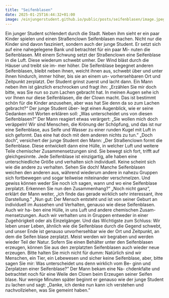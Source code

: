```yaml
---
title: "Seifenblasen"
date: 2025-01-25T16:44:32+01:00
image: /einjungerstudent.github.io/public/posts/seifenblasen/image.jpeg
---
```


Ein junger Student schlendert durch die Stadt. Neben ihm sieht er ein
paar Kinder spielen und einen Straßenclown Seifenblasen machen. Nicht
nur die Kinder sind davon fasziniert, sondern auch der junge Student. Er
setzt sich auf eine nahegelegene Bank und betrachtet für ein paar Mi-
nuten die Seifenblasen. Mit einem Schwung setzt der Straßenclown eine
Seifenblase in die Luft. Diese wiederum schwebt umher. Der Wind bläst
durch die Häuser und treibt sie im- mer höher. Die Seifenblase begegnet
anderen Seifenblasen, bleibt neben ihnen, weicht ihnen aus, schwebt
über und unter ihnen hindurch, immer höher, bis sie an einem un-
vorhersehbaren Ort und Zeitpunkt zerplatzt. Der Student grinst zuerst
und lacht dann. Ein Mann neben ihm ist gänzlich erschrocken und fragt
ihn: „Erzählen Sie mir doch bitte, was Sie nun so zum Lachen gebracht
hat. In meinen Augen sehe ich vor Ihnen nur diese Seifenblasen, die der
Clown macht. Das ist bestimmt schön für die Kinder anzusehen, aber
was hat Sie denn da so zum Lachen gebracht?“ Der junge Student über-
legt einen Augenblick, wie er seine Gedanken mit Worten erklären soll:
„Was unterscheidet uns von diesen Seifenblasen?” Der Mann reagiert
etwas verärgert: „Sie wollen mich doch veräppeln! Wir sind Menschen,
die Krönung der Schöpfung, und das ist nur eine Seifenblase, aus Seife
und Wasser zu einer runden Kugel mit Luft in sich geformt. Das eine hat
doch mit dem anderen nichts zu tun.” „Doch doch“, versichert der junge
Student den Mann: „Der Straßenclown formt die Seifenblase. Diese
entwickelt dann eine Hülle, in welcher Luft und weitere Teile chemischer
Zusammensetzungen sind. Sie bewegt sich fort, trifft auf gleichgesinnte.
Jede Seifenblase ist einzigartig, alle haben eine unterschiedliche Größe
und verhalten sich individuell. Keine scheint sich wie die andere zu
verhalten. Sehen Sie doch! Manche Seifenblasen weichen den anderen
aus, während wiederum andere in nahezu Gruppen sich fortbewegen und
sogar teilweise miteinander verschmelzen. Und gewiss können weder Sie
noch ich sagen, wann und wo eine Seifenblase zerplatzt. Erkennen Sie
nun den Zusammenhang?” „Noch nicht ganz”, erklärt der Mann weiter,
„ich finde das gerade wirklich sehr interessant, ihre Darstellung.” „Nun
gut: Der Mensch entsteht und ist von seiner Geburt an individuell im
Aussehen und Verhalten, genauso wie diese Seifenblasen. Auch wir ha-
ben eine Hülle, in uns Luft und andere chemischen Zusam-
mensetzungen. Auch wir verhalten uns in Gruppen entweder in einer
Zugehörigkeit oder als Einzelgänger. Und das Wichtigste zum Schluss:
Wir leben unser Leben, ähnlich wie die Seifenblase durch die Gegend
schwebt, und unser Ende ist genauso unvorhersehbar wie der Ort und
Zeitpunkt, an dem die Seifen blase zerplatzt. Meist werden wir begraben
und werden wieder Teil der Natur. Sofern Sie einen Behälter unter den
Seifenblasen erzeugen, können Sie aus den zerplatzten Seifenblasen auch
wieder neue erzeugen. Bitte halten Sie mich nicht für dumm: Natürlich
sind wir Menschen, ein Tier, ein Lebewesen und sicher keine Seifenblase,
aber, bitte sagen Sie mir: Was unterscheidet uns denn wirklich vom Be-
ginn und Zerplatzen einer Seifenblase?” Der Mann bekam eine Na-
chdenkfalte und betrachtet noch für eine Weile den Clown beim
Erzeugen seiner Seifen blase. Nur wenige Minuten später beginnt er
genauso wie der junge Student zu lachen und sagt: „Danke, ich denke
nun kann ich verstehen und nachvollziehen, was Sie gemeint haben.”
